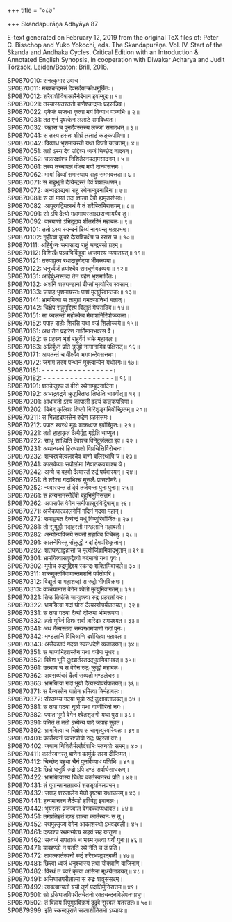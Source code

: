 +++
title = "०८७"

+++
Skandapurāṇa Adhyāya 87

E-text generated on February 12, 2019 from the original TeX files of: Peter C. Bisschop and Yuko Yokochi, eds. The Skandapurāṇa. Vol. IV. Start of the Skanda and Andhaka Cycles. Critical Edition with an Introduction & Annotated English Synopsis, in cooperation with Diwakar Acharya and Judit Törzsök. Leiden/Boston: Brill, 2018.

SP0870010: सनत्कुमार उवाच।  
SP0870011: मयश्चन्द्रमसं देवमर्दयत्क्रोधमूर्छितः।  
SP0870012: शरैराशीविषाकारैर्नर्दमान इवाम्बुदः॥ १॥  
SP0870021: तस्यास्यतस्ततो बाणैश्चन्द्रमाः प्रहसन्निव।  
SP0870022: एकैकं सप्तधा कृत्वा मयं विव्याध पञ्चभिः॥ २॥  
SP0870031: तत एनं पृषत्केन ललाटे समविध्यत।  
SP0870032: जहास च पुनर्देवस्तस्य लज्जां समादधत्॥ ३॥  
SP0870041: स तस्य हसतः शीघ्रं ललाटं कङ्कपत्रिणा।  
SP0870042: विव्याध भृशमायस्तो यथा विघ्नो यतव्रतम्॥ ४॥  
SP0870051: ततो ऽस्य देव उद्दिश्य ध्वजं चिच्छेद नादयन्।  
SP0870052: चक्ररक्षांश्च निशितैरनयद्यमसादनम्॥ ५॥  
SP0870061: तस्य तच्चापलं वीक्ष्य मयो दानवसत्तमः।  
SP0870062: मायां दिव्यां समास्थाय राहुः समभवत्तदा॥ ६॥  
SP0870071: स राहुभूतो दैत्येन्द्रस्तं देवं शशलक्षणम्।  
SP0870072: अभ्यद्रवद्यथा राहू रथेनाम्बुदनादिना॥ ७॥  
SP0870081: स तां मायां तदा ज्ञात्वा देवो ह्यमृतसंभवः।  
SP0870082: आपूरयद्वियत्स्थं वै तं शरैस्तिमिराशयम्॥ ८॥  
SP0870091: सो ऽपि दैत्यो महामायस्ताञ्छरान्माययैव तु।  
SP0870092: वारयाणो ऽभिदुद्राव शीतरश्मिं महाबलः॥ ९॥  
SP0870101: ततो ऽस्य स्यन्दनं दिव्यं नागयन्तृ महाप्रभम्।  
SP0870102: गृहीत्वा कूबरे दैत्यश्चिक्षेप च ररास च॥ १०॥  
SP0870111: अहिर्बुध्नः समासाद्य राहुं चन्द्रमसो ग्रहम्।  
SP0870112: विशिखैः पञ्चभिर्विद्ध्वा ध्वजमस्य न्यपातयत्॥ ११॥  
SP0870121: तस्याप्रुत्य रथाद्राहुर्गदया भीमरूपया।  
SP0870122: धनुर्ध्वजं हयांश्चैव समचूर्णयदव्ययः॥ १२॥  
SP0870131: अहिर्बुध्नस्तदा तेन ग्रहेण भृशमार्दितः।  
SP0870132: अशनिं शतघण्टानां दीप्तां मृत्योरिव स्वसाम्।  
SP0870133: जग्राह भृशमायस्तः पाशं मृत्युरिवान्तकः॥ १३॥  
SP0870141: भ्रामयित्वा स तामुग्रां यमदण्डनिभां बलात्।  
SP0870142: चिक्षेप राहुमुद्दिश्य विद्युतं मेघराडिव॥ १४॥  
SP0870151: सा ज्वलन्ती महोल्केव मेघाशनिरिवोज्ज्वला।  
SP0870152: पपात राहोः शिरसि यथा वज्रं शिलोच्चये॥ १५॥  
SP0870161: अथ तेन प्रहारेण नार्तिमानभवत्स वै।  
SP0870162: स प्रहस्य भृशं राहुर्वेगं चक्रे महाबलः।  
SP0870163: अहिर्बुध्नं प्रति क्रुद्धो नागानामिव पक्षिराट्॥ १६॥  
SP0870171: आपतन्तं च वीक्ष्यैव भगवान्देवसत्तमः।  
SP0870172: जगाम तस्य पन्थानं मुक्त्वान्येन यथोरगः॥ १७॥  
SP0870181: - - - - - - - -  - - - - - - - -।  
SP0870182: - - - - - - - -  - - - - - - - -॥ १८॥  
SP0870191: शतकेतुश्च तं वीरो रथेनाम्बुदनादिना।  
SP0870192: अभ्यद्रवद्रणे क्रुद्धस्तिष्ठ तिष्ठेति चाब्रवीत्॥ १९॥  
SP0870201: आधावतो ऽस्य कापाली हृदयं कङ्कपत्रिणा।  
SP0870202: बिभेद कुलिशः क्षिप्तो गिरिशृङ्गमिवोच्छ्रितम्॥ २०॥  
SP0870211: स भिन्नहृदयस्तेन रुद्रेण ग्रहसत्तमः।  
SP0870212: पपात स्वरथे मूढः शक्रध्वज इवोच्छ्रितः॥ २१॥  
SP0870221: ततो हाहाकृतं दैत्यैर्गृह्ण गृह्णेति चाप्युत।  
SP0870222: साधु साध्विति देवाश्च विनेदुर्जलदा इव॥ २२॥  
SP0870231: अथान्धको हिरण्याक्षो विप्रचित्तिर्विरोचनः।  
SP0870232: शम्बरश्चेल्वलश्चैव बाणो बलिरथापि च॥ २३॥  
SP0870241: कालकेयाः सपौलोमा निवातकवचाश्च ये।  
SP0870242: अन्ये च बहवो दैत्यास्तं रुद्रं पर्यवारयन्॥ २४॥  
SP0870251: ते शरैश्च गदाभिश्च मुसलैः प्रासतोमरैः।  
SP0870252: न्यवारयन्त तं देवं तर्जयन्तः पुनः पुनः॥ २५॥  
SP0870261: स हन्यमानस्तैर्देवो बहुभिर्मुनिसत्तम।  
SP0870262: अपासर्पत वेगेन समीपात्सुरविद्विषाम्॥ २६॥  
SP0870271: अजैकपात्कालनेमिं गदिनं गदया महान्।  
SP0870272: समाह्वयत दैत्येन्द्रं मधुं विष्णुरिवोर्जितः॥ २७॥  
SP0870281: तौ सुयुद्धौ गदाहस्तौ मण्डलानि महाबलौ।  
SP0870282: अन्योन्यविजये सक्तौ ग्रहाविव विचेरतुः॥ २८॥  
SP0870291: कालनेमिस्तु संक्रुद्धो गदां हेमपरिष्कृताम्।  
SP0870292: शतघण्टाट्टहासां च मृत्योर्जिह्वामिवाद्भुताम्॥ २९॥  
SP0870301: भ्रामयित्वासकृद्दैत्यो नर्दमानो यथा वृषः।  
SP0870302: मुमोच रुद्रमुद्दिश्य स्कन्दः शक्तिमिवाचले॥ ३०॥  
SP0870311: शक्रमुक्तमिवायान्तमशनिं पर्वतोपरि।  
SP0870312: विद्युतं वा महाशब्दां स रुद्रो भीमविक्रमः।  
SP0870313: वञ्चयामास वेगेन श्वेतो मृत्युमिवागतम्॥ ३१॥  
SP0870321: तिष्ठ तिष्ठेति चाप्युक्त्वा रुद्रः प्रहरतां वरः।  
SP0870322: भ्रामयित्वा गदां घोरां दैत्यस्योपर्यपातयत्॥ ३२॥  
SP0870331: स तया गदया दैत्यो दीप्तया भीमरूपया।  
SP0870332: हतो मूर्ध्नि दिशः सर्वा हारिद्राः समपश्यत॥ ३३॥  
SP0870341: अथ दैत्यस्तदा सम्यग्भ्रामयाणो गदां पुनः।  
SP0870342: मण्डलानि विचित्राणि दर्शयित्वा महाबलः।  
SP0870343: अजैकपादं गदया स्कन्धदेशे व्यताडयत्॥ ३४॥  
SP0870351: स चाप्यभिहतस्तेन यथा वज्रेण भूधरः।  
SP0870352: विवेश भूमिं दुःखार्तस्तदद्भुतमिवाभवत्॥ ३५॥  
SP0870361: उत्थाय च स वेगेन रुद्रः क्रुद्धो महाबलः।  
SP0870362: अवसव्यंचरं दैत्यं सव्यतो मण्डलेचरः।  
SP0870363: भ्रामयित्वा गदां भूयो दैत्यस्योपर्यपातयत्॥ ३६॥  
SP0870371: स दैत्यस्तेन घातेन भ्रमित्वा त्रिर्महाबलः।  
SP0870372: संस्तम्भ्य गदया भूयो रुद्रं कुक्षावताडयत्॥ ३७॥  
SP0870381: स तया गदया नुन्नो यथा वाय्वीरितो नगः।  
SP0870382: पपात भूमौ वेगेन श्वेतशृङ्गो यथा पुरा॥ ३८॥  
SP0870391: पतितं तं ततो ऽभ्येत्य पादे जग्राह सुव्रत।  
SP0870392: भ्रामयित्वा च चिक्षेप स चामृत्युरवस्थितः॥ ३९॥  
SP0870401: कार्तस्वनं ज्वरश्चोग्रो रुद्रः प्रहरतां वरः।  
SP0870402: जघान निशितैर्भल्लैर्दशभिः स्तनयोः समम्॥ ४०॥  
SP0870411: कार्तस्वनस्तु बाणेन कार्मुकं तस्य दीप्तिमत्।  
SP0870412: चिच्छेद बहुधा चैनं पुनर्विव्याध पत्रिभिः॥ ४१॥  
SP0870421: छिन्ने धनुषि रुद्रो ऽपि दण्डं सर्वार्थसाधकम्।  
SP0870422: भ्रामयित्वास्य चिक्षेप कार्तस्वनरथं प्रति॥ ४२॥  
SP0870431: तं युगान्तानलप्रख्यं शतसूर्यानलप्रभम्।  
SP0870432: जग्राह शरजालेन मेघो वृष्ट्या यथाचलम्॥ ४३॥  
SP0870441: हन्यमानश्च तैर्दण्डो हविषेद्ध इवानलः।  
SP0870442: भूयस्तरं प्रजज्वाल वेगवच्चाप्यधावत॥ ४४॥  
SP0870451: तमप्रतिहतं दण्डं ज्ञात्वा कार्तस्वनः स तु।  
SP0870452: रथमुत्सृज्य वेगेन आकाशस्थो ऽभवद्बली॥ ४५॥  
SP0870461: दण्डश्च रथमभ्येत्य सहयं सह यन्तृणा।  
SP0870462: सध्वजं सपताकं च भस्म कृत्वा ययौ पुनः॥ ४६॥  
SP0870471: यावद्दण्डो न पतति रथे नेति च तं प्रति।  
SP0870472: तावत्कार्तस्वनो रुद्रं शरैरभ्यद्रवद्बली॥ ४७॥  
SP0870481: छित्त्वा ध्वजं धनुश्चास्य तथा योक्त्राणि वाजिनाम्।  
SP0870482: विरथं तं ज्वरं कृत्वा असिना मूर्ध्न्यताडयत्॥ ४८॥  
SP0870491: असिघातपरीतात्मा स रुद्रः शत्रुसंसदम्।  
SP0870492: त्यक्त्वान्यतो ययौ तूर्णं पदातिर्मुनिसत्तम॥ ४९॥  
SP0870501: सो ऽसिघातविपरीतचेतनो रक्तचन्दनविलेपनः प्रभुः।  
SP0870502: तं विहाय रिपुमुग्रविक्रमं दुद्रुवे सुरबलं यतस्ततः॥ ५०॥  
SP0879999: इति स्कन्दपुराणे सप्ताशीतितमो ऽध्यायः॥  
